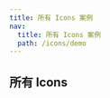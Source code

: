 ```yaml
---
title: 所有 Icons 案例
nav:
  title: 所有 Icons 案例
  path: /icons/demo
---
```


## 所有 Icons

<code src="../examples/all-icons.tsx"></code>
